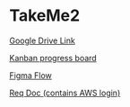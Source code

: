 # TakeMe2

[Google Drive Link](https://drive.google.com/drive/folders/13E6bzD779YPQlkfOGQP04nOnu3UR-kAJ?usp=sharing)

[Kanban progress board](https://github.com/users/rhea333/projects/2)

[Figma Flow](https://www.figma.com/proto/6tsWsJmD9mT8GPEQuAzRNL/Student_Uber_App?node-id=1-26&p=f&t=B7f34mFT1wHUQiB9-1&scaling=scale-down&content-scaling=fixed&page-id=0%3A1&starting-point-node-id=1%3A26&show-proto-sidebar=1)

[Req Doc (contains AWS login)](https://docs.google.com/document/d/1JYvthJLlgNTgN6Z4SkJbZkR-npOEnI8KJU2bUhMbQU0/edit?tab=t.0)
